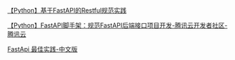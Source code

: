 [【Python】基于FastAPI的Restful规范实践](https://mp.weixin.qq.com/s?__biz=MzU3NDQ3MjI3Nw==&mid=2247484909&idx=1&sn=d516e4c8e55138118c8ae6f62833b20a&scene=21#wechat_redirect)



[【Python】FastAPI脚手架：规范FastAPI后端接口项目开发-腾讯云开发者社区-腾讯云](https://cloud.tencent.com/developer/article/1894327)



[FastApi 最佳实践-中文版](https://hellowac.github.io/fastapi-best-practices-zh-cn/)

